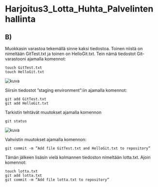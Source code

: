 # Harjoitus3_Lotta_Huhta_Palvelintenhallinta
## B)
Muokkasin varastoa tekemällä sinne kaksi tiedostoa. Toinen niistä on nimeltään GitTest.txt ja toinen on HelloGit.txt. Tein nämä tiedostot Git-varastooni ajamalla komennot:
```
touch GitTest.txt
touch HelloGit.txt
```
![kuva](https://user-images.githubusercontent.com/82219338/141688270-1bf3ef41-747f-4667-9712-2d3f27445b33.png)

Siirsin tiedostot ”staging environment”:iin ajamalla komennot:
```
git add GitTest.txt
git add HelloGit.txt
```
Tarkistin tehtävät muutokset ajamalla komennon 
```
git status
```
![kuva](https://user-images.githubusercontent.com/82219338/141688364-a51cf8ef-084b-4497-8ee1-2d352053eaad.png)

Vahvistin muutokset ajamalla komennon:
```
git commit -m ”Add file GitTest.txt and HelloGit.txt to repository”
```
Tämän jälkeen lisäsin vielä kolmannen tiedoston nimeltään lotta.txt.
Ajoin komennot:
```
touch lotta.txt
git add lotta.txt
git commit -m ”Add file lotta.txt to repository”
```
